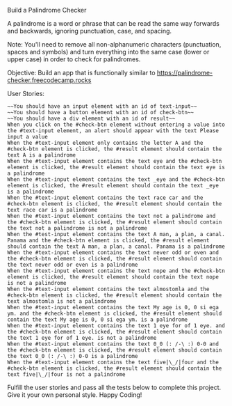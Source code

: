 Build a Palindrome Checker

A palindrome is a word or phrase that can be read the same way forwards and backwards, ignoring punctuation, case, and spacing.

Note: You'll need to remove all non-alphanumeric characters (punctuation, spaces and symbols) and turn everything into the same case (lower or upper case) in order to check for palindromes.

Objective: Build an app that is functionally similar to https://palindrome-checker.freecodecamp.rocks

User Stories:

    ~~You should have an input element with an id of text-input~~
    ~~You should have a button element with an id of check-btn~~
    ~~You should have a div element with an id of result~~
    When you click on the #check-btn element without entering a value into the #text-input element, an alert should appear with the text Please input a value
    When the #text-input element only contains the letter A and the #check-btn element is clicked, the #result element should contain the text A is a palindrome
    When the #text-input element contains the text eye and the #check-btn element is clicked, the #result element should contain the text eye is a palindrome
    When the #text-input element contains the text _eye and the #check-btn element is clicked, the #result element should contain the text _eye is a palindrome
    When the #text-input element contains the text race car and the #check-btn element is clicked, the #result element should contain the text race car is a palindrome
    When the #text-input element contains the text not a palindrome and the #check-btn element is clicked, the #result element should contain the text not a palindrome is not a palindrome
    When the #test-input element contains the text A man, a plan, a canal. Panama and the #check-btn element is clicked, the #result element should contain the text A man, a plan, a canal. Panama is a palindrome
    When the #text-input element contains the text never odd or even and the #check-btn element is clicked, the #result element should contain the text never odd or even is a palindrome
    When the #text-input element contains the text nope and the #check-btn element is clicked, the #result element should contain the text nope is not a palindrome
    When the #text-input element contains the text almostomla and the #check-btn element is clicked, the #result element should contain the text almostomla is not a palindrome
    When the #text-input element contains the text My age is 0, 0 si ega ym. and the #check-btn element is clicked, the #result element should contain the text My age is 0, 0 si ega ym. is a palindrome
    When the #text-input element contains the text 1 eye for of 1 eye. and the #check-btn element is clicked, the #result element should contain the text 1 eye for of 1 eye. is not a palindrome
    When the #text-input element contains the text 0_0 (: /-\ :) 0-0 and the #check-btn element is clicked, the #result element should contain the text 0_0 (: /-\ :) 0-0 is a palindrome
    When the #text-input element contains the text five|\_/|four and the #check-btn element is clicked, the #result element should contain the text five|\_/|four is not a palindrome

Fulfill the user stories and pass all the tests below to complete this project. Give it your own personal style. Happy Coding!

